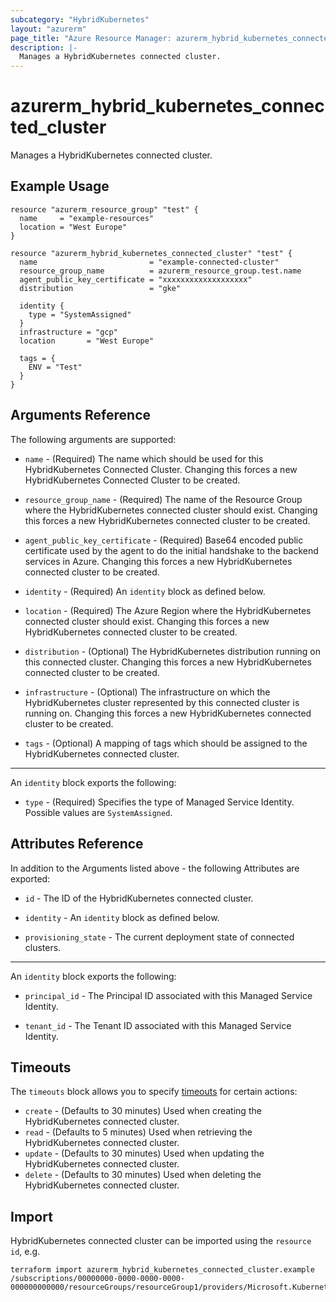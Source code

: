 ```yaml
---
subcategory: "HybridKubernetes"
layout: "azurerm"
page_title: "Azure Resource Manager: azurerm_hybrid_kubernetes_connected_cluster"
description: |-
  Manages a HybridKubernetes connected cluster.
---
```


# azurerm_hybrid_kubernetes_connected_cluster

Manages a HybridKubernetes connected cluster.

## Example Usage

```hcl
resource "azurerm_resource_group" "test" {
  name     = "example-resources"
  location = "West Europe"
}

resource "azurerm_hybrid_kubernetes_connected_cluster" "test" {
  name                         = "example-connected-cluster"
  resource_group_name          = azurerm_resource_group.test.name
  agent_public_key_certificate = "xxxxxxxxxxxxxxxxxxx"
  distribution                 = "gke"

  identity {
    type = "SystemAssigned"
  }
  infrastructure = "gcp"
  location       = "West Europe"

  tags = {
    ENV = "Test"
  }
}
```

## Arguments Reference

The following arguments are supported:

* `name` - (Required) The name which should be used for this HybridKubernetes Connected Cluster. Changing this forces a new HybridKubernetes Connected Cluster to be created.

* `resource_group_name` - (Required) The name of the Resource Group where the HybridKubernetes connected cluster should exist. Changing this forces a new HybridKubernetes connected cluster to be created.

* `agent_public_key_certificate` - (Required) Base64 encoded public certificate used by the agent to do the initial handshake to the backend services in Azure. Changing this forces a new HybridKubernetes connected cluster to be created.

* `identity` - (Required) An `identity` block as defined below.

* `location` - (Required) The Azure Region where the HybridKubernetes connected cluster should exist. Changing this forces a new HybridKubernetes connected cluster to be created.

* `distribution` - (Optional) The HybridKubernetes distribution running on this connected cluster. Changing this forces a new HybridKubernetes connected cluster to be created.

* `infrastructure` - (Optional) The infrastructure on which the HybridKubernetes cluster represented by this connected cluster is running on. Changing this forces a new HybridKubernetes connected cluster to be created.

* `tags` - (Optional) A mapping of tags which should be assigned to the HybridKubernetes connected cluster.

---

An `identity` block exports the following:

* `type` - (Required) Specifies the type of Managed Service Identity. Possible values are `SystemAssigned`.

## Attributes Reference

In addition to the Arguments listed above - the following Attributes are exported:

* `id` - The ID of the HybridKubernetes connected cluster.

* `identity` - An `identity` block as defined below.

* `provisioning_state` - The current deployment state of connected clusters.

---

An `identity` block exports the following:

* `principal_id` - The Principal ID associated with this Managed Service Identity.

* `tenant_id` - The Tenant ID associated with this Managed Service Identity.

## Timeouts

The `timeouts` block allows you to specify [timeouts](https://www.terraform.io/docs/configuration/resources.html#timeouts) for certain actions:

* `create` - (Defaults to 30 minutes) Used when creating the HybridKubernetes connected cluster.
* `read` - (Defaults to 5 minutes) Used when retrieving the HybridKubernetes connected cluster.
* `update` - (Defaults to 30 minutes) Used when updating the HybridKubernetes connected cluster.
* `delete` - (Defaults to 30 minutes) Used when deleting the HybridKubernetes connected cluster.

## Import

HybridKubernetes connected cluster can be imported using the `resource id`, e.g.

```shell
terraform import azurerm_hybrid_kubernetes_connected_cluster.example /subscriptions/00000000-0000-0000-0000-000000000000/resourceGroups/resourceGroup1/providers/Microsoft.Kubernetes/connectedClusters/cluster1
```

